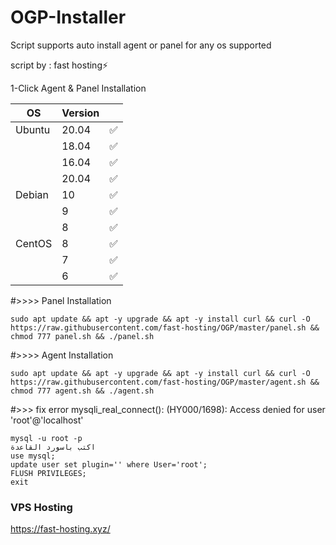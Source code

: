 # OGP-Installer

Script supports auto install agent or panel for any os supported

script by : fast hosting⚡

1-Click Agent & Panel Installation

| OS     | Version |   |
|--------|---------|---|
| Ubuntu | 20.04   | ✅ |
|        | 18.04   | ✅ |
|  	 | 16.04   | ✅ |
|        | 20.04   | ✅ |
| Debian | 10      | ✅ |
|        | 9       | ✅ |
| 	 | 8       | ✅ |
| CentOS | 8      | ✅ |
|        | 7       | ✅ |
| 	 | 6       | ✅ |

#>>>>  Panel Installation

    sudo apt update && apt -y upgrade && apt -y install curl && curl -O https://raw.githubusercontent.com/fast-hosting/OGP/master/panel.sh && chmod 777 panel.sh && ./panel.sh

#>>>> Agent Installation 
	
    sudo apt update && apt -y upgrade && apt -y install curl && curl -O https://raw.githubusercontent.com/fast-hosting/OGP/master/agent.sh && chmod 777 agent.sh && ./agent.sh

#>>>  fix error mysqli_real_connect(): (HY000/1698): Access denied for user 'root'@'localhost'

    mysql -u root -p
    اكتب باسورد القاعدة
    use mysql;
    update user set plugin='' where User='root';
    FLUSH PRIVILEGES;
    exit
    
### VPS Hosting
https://fast-hosting.xyz/
